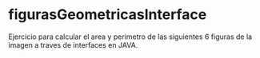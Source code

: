 # figurasGeometricasInterface

Ejercicio para calcular el area y perimetro de las siguientes 6 figuras de la imagen a traves de interfaces en JAVA.

